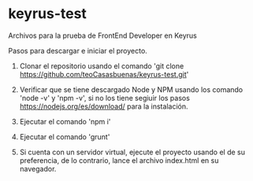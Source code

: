 # keyrus-test
Archivos para la prueba de FrontEnd Developer en Keyrus

Pasos para descargar e iniciar el proyecto.

1. Clonar el repositorio usando el comando 'git clone https://github.com/teoCasasbuenas/keyrus-test.git'

2. Verificar que se tiene descargado Node y NPM usando los comando 'node -v' y 'npm -v', si no los tiene segiuir los pasos https://nodejs.org/es/download/ para la instalación.

3. Ejecutar el comando 'npm i'

4. Ejecutar el comando 'grunt'

5. Si cuenta con un servidor virtual, ejecute el proyecto usando el de su preferencia, de lo contrario, lance el archivo index.html en su navegador.
